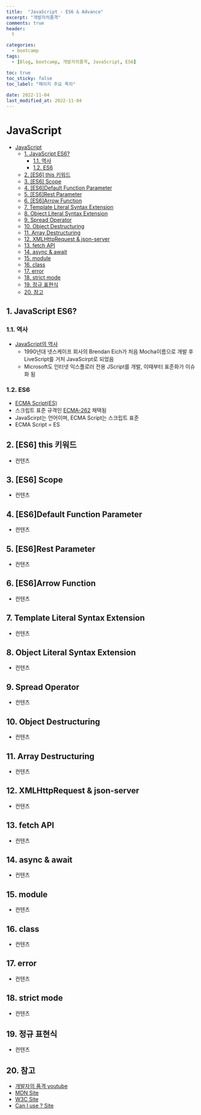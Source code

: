 ```yaml
---
title:  "JavaScript - ES6 & Advance"
excerpt: "개발자의품격"
comments: true
header:
  t

categories:
  - bootcamp
tags:
  - [Blog, bootcamp, 개발자의품격, JavaScript, ES6]

toc: true
toc_sticky: false
toc_label: "페이지 주요 목차" 
 
date: 2022-11-04
last_modified_at: 2022-11-04
---
```


# JavaScript

- [JavaScript](#javascript)
  - [1. JavaScript ES6?](#1-javascript-es6)
    - [1.1. 역사](#11-역사)
    - [1.2. ES6](#12-es6)
  - [2. [ES6] this 키워드](#2-es6-this-키워드)
  - [3. [ES6] Scope](#3-es6-scope)
  - [4. [ES6]Default Function Parameter](#4-es6default-function-parameter)
  - [5. [ES6]Rest Parameter](#5-es6rest-parameter)
  - [6. [ES6]Arrow Function](#6-es6arrow-function)
  - [7. Template Literal Syntax Extension](#7-template-literal-syntax-extension)
  - [8. Object Literal Syntax Extension](#8-object-literal-syntax-extension)
  - [9. Spread Operator](#9-spread-operator)
  - [10. Object Destructuring](#10-object-destructuring)
  - [11. Array Destructuring](#11-array-destructuring)
  - [12. XMLHttpRequest & json-server](#12-xmlhttprequest--json-server)
  - [13. fetch API](#13-fetch-api)
  - [14. async & await](#14-async--await)
  - [15. module](#15-module)
  - [16. class](#16-class)
  - [17. error](#17-error)
  - [18. strict mode](#18-strict-mode)
  - [19. 정규 표현식](#19-정규-표현식)
  - [20. 참고](#20-참고)

## 1. JavaScript ES6?

### 1.1. 역사

- [JavaScript의 역사](https://ko.wikipedia.org/wiki/%EC%9E%90%EB%B0%94%EC%8A%A4%ED%81%AC%EB%A6%BD%ED%8A%B8)
  - 1990년대 넷스케이프 회사의 Brendan Eich가 처음 Mocha이름으로 개발 후 LiveScript를 거처 JavaScirpt로 되었음
  - Microsoft도 인터넷 익스플로러 전용 JScript를 개발, 이때부터 표준화가 이슈화 됨

### 1.2. ES6

- [ECMA Script(ES)](https://ko.wikipedia.org/wiki/ECMA%EC%8A%A4%ED%81%AC%EB%A6%BD%ED%8A%B8)
- 스크립트 표준 규격인 [ECMA-262](https://www.ecma-international.org/technical-committees/tc39/?tab=general) 채택됨
- JavaScirpt는 언어이며, ECMA Script는 스크립트 표준
- ECMA Script = ES

## 2. [ES6] this 키워드

- 컨텐츠
  
## 3. [ES6] Scope

- 컨텐츠

## 4. [ES6]Default Function Parameter

- 컨텐츠

## 5. [ES6]Rest Parameter

- 컨텐츠

## 6. [ES6]Arrow Function

- 컨텐츠

## 7. Template Literal Syntax Extension

- 컨텐츠

## 8. Object Literal Syntax Extension

- 컨텐츠

## 9. Spread Operator

- 컨텐츠

## 10. Object Destructuring

- 컨텐츠

## 11. Array Destructuring

- 컨텐츠

## 12. XMLHttpRequest & json-server

- 컨텐츠

## 13. fetch API

- 컨텐츠

## 14. async & await

- 컨텐츠

## 15. module

- 컨텐츠

## 16. class

- 컨텐츠

## 17. error

- 컨텐츠

## 18. strict mode

- 컨텐츠

## 19. 정규 표현식

- 컨텐츠

## 20. 참고

- [개발자의 품격 youtube](https://www.youtube.com/c/%EA%B0%9C%EB%B0%9C%EC%9E%90%EC%9D%98%ED%92%88%EA%B2%A9)
- [MDN Site](https://developer.mozilla.org/ko/)
- [W3C Site](https://www.w3.org/)
- [Can I use ? Site](https://caniuse.com/)